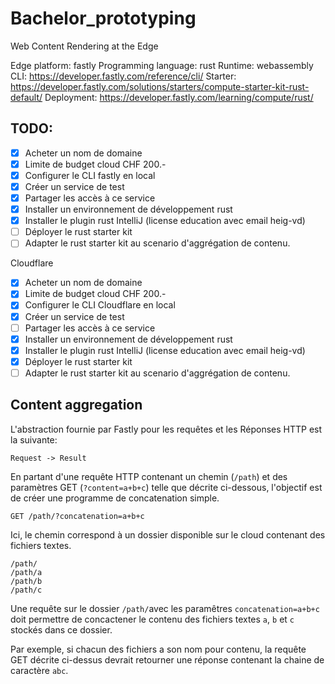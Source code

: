 # Bachelor_prototyping
Web Content Rendering at the Edge

Edge platform: fastly
Programming language: rust
Runtime: webassembly
CLI: https://developer.fastly.com/reference/cli/
Starter: https://developer.fastly.com/solutions/starters/compute-starter-kit-rust-default/
Deployment: https://developer.fastly.com/learning/compute/rust/

## TODO:

* [X] Acheter un nom de domaine
* [X] Limite de budget cloud CHF 200.-
* [X] Configurer le CLI fastly en local
* [X] Créer un service de test
* [X] Partager les accès à ce service
* [X] Installer un environnement de développement rust
* [X] Installer le plugin rust IntelliJ (license education avec email heig-vd)
* [ ] Déployer le rust starter kit
* [ ] Adapter le rust starter kit au scenario d'aggrégation de contenu.

Cloudflare
* [X] Acheter un nom de domaine
* [X] Limite de budget cloud CHF 200.-
* [X] Configurer le CLI Cloudflare en local
* [X] Créer un service de test
* [ ] Partager les accès à ce service
* [X] Installer un environnement de développement rust
* [X] Installer le plugin rust IntelliJ (license education avec email heig-vd)
* [X] Déployer le rust starter kit
* [ ] Adapter le rust starter kit au scenario d'aggrégation de contenu.

## Content aggregation

L'abstraction fournie par Fastly pour les requêtes et les Réponses HTTP est la suivante:

```
Request -> Result
```

En partant d'une requête HTTP contenant un chemin (`/path`) et des paramètres GET (`?content=a+b+c`) telle que décrite ci-dessous, l'objectif est de créer une programme de concatenation simple.

```
GET /path/?concatenation=a+b+c
```

Ici, le chemin correspond à un dossier disponible sur le cloud contenant des fichiers textes.

```
/path/
/path/a
/path/b
/path/c
```

Une requête sur le dossier `/path/`avec les paramêtres `concatenation=a+b+c` doit permettre de concactener le contenu des fichiers textes `a`, `b` et `c` stockés dans ce dossier.

Par exemple, si chacun des fichiers a son nom pour contenu, la requête GET décrite ci-dessus devrait retourner une réponse contenant la chaine de caractère `abc`.
